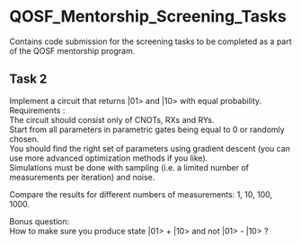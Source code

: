 # QOSF_Mentorship_Screening_Tasks
Contains code submission for the screening tasks to be completed as a part of the QOSF mentorship program. 

## Task 2
Implement a circuit that returns |01> and |10> with equal probability.  
Requirements :  
The circuit should consist only of CNOTs, RXs and RYs.  
Start from all parameters in parametric gates being equal to 0 or randomly chosen.   
You should find the right set of parameters using gradient descent (you can use more advanced optimization methods if you like).   
Simulations must be done with sampling (i.e. a limited number of measurements per iteration) and noise.  

Compare the results for different numbers of measurements: 1, 10, 100, 1000.  

Bonus question:  
How to make sure you produce state |01> + |10> and not |01> - |10> ?  

